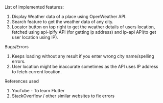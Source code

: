 List of Implemented features:
1. Display Weather data of a place using OpenWeather API. 
2. Search feature to get the weather data of any city.
3. Locator button on top right to get the weather details of users location, fetched using api-ipify API (for getting ip address) and ip-api API(to get user location using IP). 


Bugs/Errors
 1. Keeps loading without any result if you enter wrong city name/spelling errors.
 2. User location might be inaccurate sometimes as the API uses IP address to fetch current location. 

References used
1. YouTube - To learn Flutter
2. StackOverflow / other similar websites to fix errors
